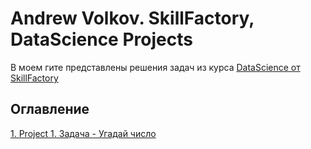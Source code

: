 # Andrew Volkov. SkillFactory, DataScienсe Projects

В моем гите представлены решения задач из курса [DataScience от SkillFactory](https://skillfactory.ru/data-science) 

## Оглавление  
[1. Project 1. Задача - Угадай число](https://github.com/AndrewVolkova/DataScience/blob/main/Project_1/)  
